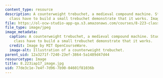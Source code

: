 ```yaml
---
content_type: resource
description: A counterweight trebuchet, a medieval compound machine. Students in this
  class have to build a small trebuchet demonstrate that it works. Image by MIT OpenCourseWare.
file: https://ol-ocw-studio-app-qa.s3.amazonaws.com/courses/8-223-classical-mechanics-ii-january-iap-2017/77de3c1e7e4f7d967b9004601f81036b_8.223iap17_image.jpg
file_type: image/jpeg
image_metadata:
  caption: A counterweight trebuchet, a medieval compound machine. Students in this
    class have to build a small trebuchet demonstrate that it works.
  credit: Image by MIT OpenCourseWare.
  image-alt: Illustration of a counterweight trebuchet.
parent_uid: 12a3271f-7240-23ef-3864-5a1489d47d44
resourcetype: Image
title: 8.223iap17_image.jpg
uid: 77de3c1e-7e4f-7d96-7b90-04601f81036b
---
```

